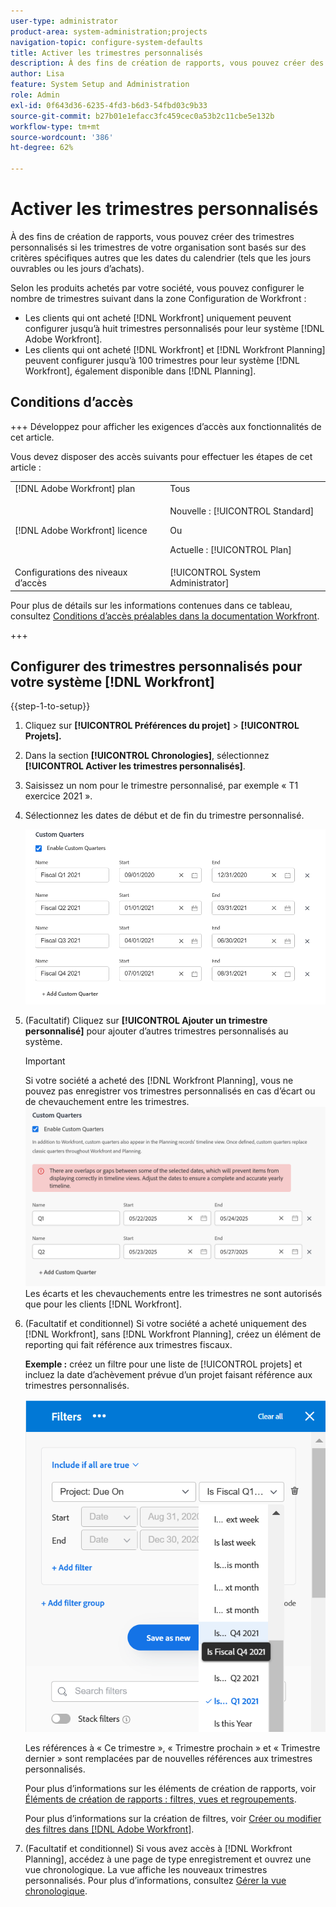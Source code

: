 ```yaml
---
user-type: administrator
product-area: system-administration;projects
navigation-topic: configure-system-defaults
title: Activer les trimestres personnalisés
description: À des fins de création de rapports, vous pouvez créer des trimestres personnalisés si les trimestres de votre organisation sont basés sur des critères spécifiques autres que les dates du calendrier (tels que les jours ouvrables ou les jours d’achats).
author: Lisa
feature: System Setup and Administration
role: Admin
exl-id: 0f643d36-6235-4fd3-b6d3-54fbd03c9b33
source-git-commit: b27b01e1efacc3fc459cec0a53b2c11cbe5e132b
workflow-type: tm+mt
source-wordcount: '386'
ht-degree: 62%

---
```


# Activer les trimestres personnalisés

<!--Audited: 11/2024-->

À des fins de création de rapports, vous pouvez créer des trimestres personnalisés si les trimestres de votre organisation sont basés sur des critères spécifiques autres que les dates du calendrier (tels que les jours ouvrables ou les jours d’achats).

Selon les produits achetés par votre société, vous pouvez configurer le nombre de trimestres suivant dans la zone Configuration de Workfront :

* Les clients qui ont acheté [!DNL Workfront] uniquement peuvent configurer jusqu’à huit trimestres personnalisés pour leur système [!DNL Adobe Workfront].
* Les clients qui ont acheté [!DNL Workfront] et [!DNL Workfront Planning] peuvent configurer jusqu’à 100 trimestres pour leur système [!DNL Workfront], également disponible dans [!DNL Planning].

## Conditions d’accès

+++ Développez pour afficher les exigences d’accès aux fonctionnalités de cet article.

Vous devez disposer des accès suivants pour effectuer les étapes de cet article :

<table style="table-layout:auto"> 
 <col> 
 <col> 
 <tbody> 
  <tr> 
   <td role="rowheader">[!DNL Adobe Workfront] plan</td> 
   <td>Tous</td> 
  </tr> 
  <tr> 
   <td role="rowheader">[!DNL Adobe Workfront] licence</td> 
   <td><p>Nouvelle : [!UICONTROL Standard]</p>
   Ou
   <p>Actuelle : [!UICONTROL Plan]</p>
   </td> 
  </tr> 
  <tr> 
   <td role="rowheader">Configurations des niveaux d’accès</td> 
   <td>[!UICONTROL System Administrator]</td>
  </tr> 
 </tbody> 
</table>

Pour plus de détails sur les informations contenues dans ce tableau, consultez [Conditions d’accès préalables dans la documentation Workfront](/help/quicksilver/administration-and-setup/add-users/access-levels-and-object-permissions/access-level-requirements-in-documentation.md).

+++

## Configurer des trimestres personnalisés pour votre système [!DNL Workfront]

{{step-1-to-setup}}

1. Cliquez sur **[!UICONTROL Préférences du projet]** > **[!UICONTROL Projets].**

1. Dans la section **[!UICONTROL Chronologies]**, sélectionnez **[!UICONTROL Activer les trimestres personnalisés]**.

1. Saisissez un nom pour le trimestre personnalisé, par exemple « T1 exercice 2021 ».
1. Sélectionnez les dates de début et de fin du trimestre personnalisé.

   ![Trimestres personnalisés](assets/custom-quarters-nwe.png)

1. (Facultatif) Cliquez sur **[!UICONTROL Ajouter un trimestre personnalisé]** pour ajouter d’autres trimestres personnalisés au système.

   >[!IMPORTANT]
   >
   > Si votre société a acheté des [!DNL Workfront Planning], vous ne pouvez pas enregistrer vos trimestres personnalisés en cas d’écart ou de chevauchement entre les trimestres.
   >![Trimestres personnalisés avec avertissement de chevauchement](assets/custom-quarters-with-overlap-warning.png)
   >Les écarts et les chevauchements entre les trimestres ne sont autorisés que pour les clients [!DNL Workfront].

1. (Facultatif et conditionnel) Si votre société a acheté uniquement des [!DNL Workfront], sans [!DNL Workfront Planning], créez un élément de reporting qui fait référence aux trimestres fiscaux.


   **Exemple :** créez un filtre pour une liste de [!UICONTROL projets] et incluez la date d’achèvement prévue d’un projet faisant référence aux trimestres personnalisés.

   ![Filtre de projet avec trimestres personnalisés](assets/example-of-project-filter-with-custom-quarters.png)

   Les références à « Ce trimestre », « Trimestre prochain » et « Trimestre dernier » sont remplacées par de nouvelles références aux trimestres personnalisés.

   Pour plus d’informations sur les éléments de création de rapports, voir [Éléments de création de rapports : filtres, vues et regroupements](../../../reports-and-dashboards/reports/reporting-elements/reporting-elements-filters-views-groupings.md).

   Pour plus d’informations sur la création de filtres, voir [Créer ou modifier des filtres dans  [!DNL Adobe Workfront]](../../../reports-and-dashboards/reports/reporting-elements/create-filters.md).
1. (Facultatif et conditionnel) Si vous avez accès à [!DNL Workfront Planning], accédez à une page de type enregistrement et ouvrez une vue chronologique. La vue affiche les nouveaux trimestres personnalisés.
Pour plus d’informations, consultez [Gérer la vue chronologique](/help/quicksilver/planning/views/manage-the-timeline-view.md).
